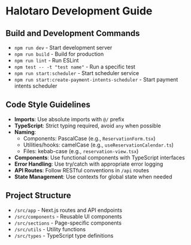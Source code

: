 # Halotaro Development Guide

## Build and Development Commands
- `npm run dev` - Start development server
- `npm run build` - Build for production
- `npm run lint` - Run ESLint
- `npm test -- -t "test name"` - Run a specific test
- `npm run start:scheduler` - Start scheduler service
- `npm run start:create-payment-intents-scheduler` - Start payment intents scheduler

## Code Style Guidelines
- **Imports**: Use absolute imports with `@/` prefix
- **TypeScript**: Strict typing required, avoid `any` when possible
- **Naming**: 
  - Components: PascalCase (e.g., `ReservationForm.tsx`)
  - Utilities/hooks: camelCase (e.g., `useReservationCalendar.ts`)
  - Files: kebab-case (e.g., `reservation-view.tsx`)
- **Components**: Use functional components with TypeScript interfaces
- **Error Handling**: Use try/catch with appropriate error logging
- **API Routes**: Follow RESTful conventions in `/api` routes
- **State Management**: Use contexts for global state when needed

## Project Structure
- `/src/app` - Next.js routes and API endpoints
- `/src/components` - Reusable UI components
- `/src/sections` - Page-specific components
- `/src/utils` - Utility functions
- `/src/types` - TypeScript type definitions